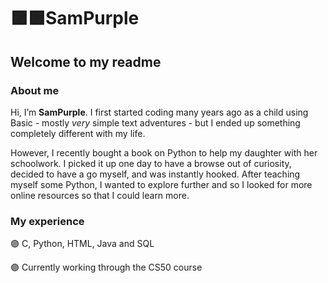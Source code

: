 # 🟪🟪SamPurple

## Welcome to my readme

### About me

Hi, I’m **SamPurple**. I first started coding many years ago as a child using Basic - mostly *very* simple text adventures - but I ended up something completely different with my life.

However, I recently bought a book on Python to help my daughter with her schoolwork.  I picked it up one day to have a browse out of curiosity, decided to have a go myself, and was instantly hooked.  After teaching myself some Python, I wanted to explore further and so I looked for more online resources so that I could learn more.  

### My experience

🟣 C, Python, HTML, Java and SQL

🟣 Currently working through the CS50 course

<!---
SamPurple/SamPurple is a ✨ special ✨ repository because its `README.md` (this file) appears on your GitHub profile.
You can click the Preview link to take a look at your changes.
--->
